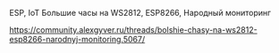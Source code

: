 ESP, IoT Большие часы на WS2812, ESP8266, Народный мониторинг

https://community.alexgyver.ru/threads/bolshie-chasy-na-ws2812-esp8266-narodnyj-monitoring.5067/
